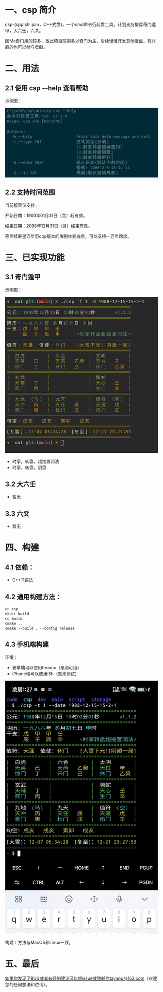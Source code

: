 # 一、csp 简介

csp-(cpp shi pan，C++式盘)，一个cmd命令行起盘工具，计划支持排盘奇门遁甲，大六壬，六爻。

因Me奇门用的较多，故此项目前期多以奇门为主，后续慢慢开发其他排盘，有兴趣的也可以参与贡献。

# 二、用法

## 2.1 使用 csp --help 查看帮助

示例图：

![示例图片](https://github.com/taynpg/csp/raw/main/images/usage.png)

## 2.2 支持时间范围

当前版暂仅支持：

开始日期：1900年01月31日（含）起有效。

结束日期：2098年12月31日（含）结束有效。

等后续寿星万年历cpp版本的库制作完成后，可以支持一万年跨度。


# 三、已实现功能

## 3.1 奇门遁甲

示例图：

![示例图片](https://github.com/taynpg/csp/raw/main/images/csp_qm_sjzpcjzr.png)

- 时家，转盘，超接置润法
- 时家，转盘，阴盘

## 3.2 大六壬

- 暂无

## 3.3 六爻

- 暂无

# 四、构建

## 4.1 依赖：

- C++11语法

## 4.2 通用构建方法：

```shell
cd csp
mkdir build
cd build
cmake ..
cmake --build . --config release
```

## 4.3 手机端构建

环境：

- 安卓端可以使用termux（亲测可用）
- iPhone端可以使用iSh（暂未测试）

![termux](https://github.com/taynpg/csp/raw/main/images/csp_qm_sjzpcjzr_android.jpg)

构建：方法与MacOS和Linux一致。

# 五、最后

如果您发现了BUG或者有好的建议可以提issue或致邮件taynpg@163.com（欢迎您的任何想法和咨询）。
